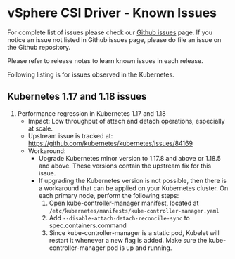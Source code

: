 <!-- markdownlint-disable MD033 -->
<!-- markdownlint-disable MD034 -->
# vSphere CSI Driver - Known Issues

For complete list of issues please check our [Github issues](https://github.com/kubernetes-sigs/vsphere-csi-driver/issues) page. If you notice an issue not listed in Github issues page, please do file an issue on the Github repository.

Please refer to release notes to learn known issues in each release.

Following listing is for issues observed in the Kubernetes.

## Kubernetes 1.17 and 1.18 issues

1. Performance regression in Kubernetes 1.17 and 1.18
   - Impact: Low throughput of attach and detach operations, especially at scale.
   - Upstream issue is tracked at: https://github.com/kubernetes/kubernetes/issues/84169
   - Workaround:
     - Upgrade Kubernetes minor version to 1.17.8 and above or 1.18.5 and above. These versions contain the upstream fix for this issue.
     - If upgrading the Kubernetes version is not possible, then there is a workaround that can be applied on your Kubernetes cluster. On each primary node, perform the following steps:
       1. Open kube-controller-manager manifest, located at `/etc/kubernetes/manifests/kube-controller-manager.yaml`
       2. Add `--disable-attach-detach-reconcile-sync` to spec.containers.command
       3. Since kube-controller-manager is a static pod, Kubelet will restart it whenever a new flag is added. Make sure the kube-controller-manager pod is up and running.

